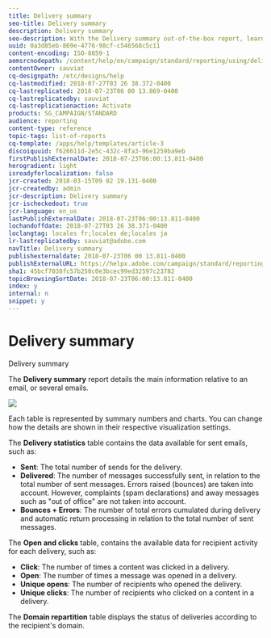 ```yaml
---
title: Delivery summary
seo-title: Delivery summary
description: Delivery summary
seo-description: With the Delivery summary out-of-the-box report, learn about your deliveries statistics, such as number of sends, bounces and opens.
uuid: 0a3d85eb-869e-4776-98cf-c546568c5c11
content-encoding: ISO-8859-1
aemsrcnodepath: /content/help/en/campaign/standard/reporting/using/delivery-summary
contentOwner: sauviat
cq-designpath: /etc/designs/help
cq-lastmodified: 2018-07-27T03 26 38.372-0400
cq-lastreplicated: 2018-07-23T06 00 13.869-0400
cq-lastreplicatedby: sauviat
cq-lastreplicationaction: Activate
products: SG_CAMPAIGN/STANDARD
audience: reporting
content-type: reference
topic-tags: list-of-reports
cq-template: /apps/help/templates/article-3
discoiquuid: f626611d-2e5c-432c-8fa3-96e1259ba9eb
firstPublishExternalDate: 2018-07-23T06:00:13.811-0400
herogradient: light
isreadyforlocalization: false
jcr-created: 2018-03-15T09 02 19.131-0400
jcr-createdby: admin
jcr-description: Delivery summary
jcr-ischeckedout: true
jcr-language: en_us
lastPublishExternalDate: 2018-07-23T06:00:13.811-0400
lochandoffdate: 2018-07-27T03 26 38.371-0400
loclangtag: locales fr;locales de;locales ja
lr-lastreplicatedby: sauviat@adobe.com
navTitle: Delivery summary
publishexternaldate: 2018-07-23T06 00 13.811-0400
publishExternalURL: https://helpx.adobe.com/campaign/standard/reporting/using/delivery-summary.html
sha1: 45bcf7038fc57b250c0e3bcec99ed32597c23782
topicBrowsingSortDate: 2018-07-23T06:00:13.811-0400
index: y
internal: n
snippet: y
---
```


# Delivery summary

Delivery summary

The **Delivery summary** report details the main information relative to an email, or several emails.

![](assets/campaign_reports_1.png)

Each table is represented by summary numbers and charts. You can change how the details are shown in their respective visualization settings.

The **Delivery statistics** table contains the data available for sent emails, such as:

* **Sent**: The total number of sends for the delivery.
* **Delivered**: The number of messages successfully sent, in relation to the total number of sent messages. Errors raised (bounces) are taken into account. However, complaints (spam declarations) and away messages such as "out of office" are not taken into account.
* **Bounces + Errors**: The number of total errors cumulated during delivery and automatic return processing in relation to the total number of sent messages.

The **Open and clicks** table, contains the available data for recipient activity for each delivery, such as:

* **Click**: The number of times a content was clicked in a delivery.
* **Open**: The number of times a message was opened in a delivery.
* **Unique opens**: The number of recipients who opened the delivery.
* **Unique clicks**: The number of recipients who clicked on a content in a delivery.

The **Domain repartition** table displays the status of deliveries according to the recipient's domain.
